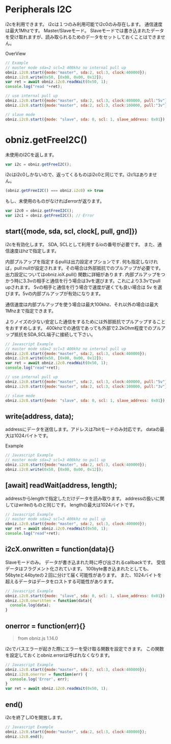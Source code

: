# Peripherals I2C
i2cを利用できます。
i2cは１つのみ利用可能でi2c0のみ存在します。
通信速度は最大1Mhzです。
Master/Slaveモード。
Slaveモードでは書き込まれたデータを受け取れますが、読み取られるためのデータをセットしておくことはできません。

OverView
```Javascript
// Example
// master mode sda=2 scl=3 400khz no internal pull up
obniz.i2c0.start({mode:"master", sda:2, scl:3, clock:400000}); 
obniz.i2c0.write(0x50, [0x00, 0x00, 0x12]);
var ret = await obniz.i2c0.readWait(0x50, 1);
console.log("read "+ret);

// use internal pull up
obniz.i2c0.start({mode:"master", sda:2, scl:3, clock:400000, pull:"5v"}); 
obniz.i2c0.start({mode:"master", sda:2, scl:3, clock:100000, pull:"3v"}); 

// slave mode
obniz.i2c0.start({mode: "slave", sda: 0, scl: 1, slave_address: 0x01});
```

# obniz.getFreeI2C()
未使用のI2Cを返します。
```javascript
var i2c = obniz.getFreeI2C();
```
i2cはi2c0しかないので、返ってくるものはi2c0と同じです。i2c1はありません。
```javascript
(obniz.getFreeI2C() === obniz.i2c0) => true
```
もし、未使用のものがなければerrorが返ります。
```javascript
var i2c0 = obniz.getFreeI2C();
var i2c1 = obniz.getFreeI2C(); // Error
```

## start({mode, sda, scl, clock[, pull, gnd]})

i2cを有効化します。
SDA, SCLとして利用するioの番号が必要です。
また、通信速度はhzで指定します。

内部プルアップを指定するpullは出力設定オプションです.
何も指定しなければ，pull:nullが設定されます。その場合は外部抵抗でのプルアップが必要です。
出力設定についてはobniz.ioX.pull() 関数に詳細があります.
内部プルアップをつかう時に3.3vの相手と通信を行う場合は3vを選びます。これにより3.3vでpull upされます。
5vの相手と通信を行う場合で速度が遅くても良い場合は 5v を選びます。5vの内部プルアップが有効になります。

通信速度は内部プルアップを使う場合は最大100khz、それ以外の場合は最大1Mhzまで指定できます。

よりノイズの少ない安定した通信をするためには外部抵抗でプルアップすることをおすすめします。
400khzでの通信であっても外部で2.2kOhm程度でのプルアップ抵抗をSDA,SCL端子に接続して下さい。

```Javascript
// Javascript Example
// master mode sda=2 scl=3 400khz no internal pull up
obniz.i2c0.start({mode:"master", sda:2, scl:3, clock:400000}); 
obniz.i2c0.write(0x50, [0x00, 0x00, 0x12]);
var ret = await obniz.i2c0.readWait(0x50, 1);
console.log("read"+ret);

// use internal pull up
obniz.i2c0.start({mode:"master", sda:2, scl:3, clock:400000, pull:"5v"}); 
obniz.i2c0.start({mode:"master", sda:2, scl:3, clock:100000, pull:"3v"}); 

// slave mode
obniz.i2c0.start({mode: "slave", sda: 0, scl: 1, slave_address: 0x01});
```

## write(address, data);

addressにデータを送信します。アドレスは7bitモードのみ対応です。
dataの最大は1024バイトです。

Example

```Javascript
// Javascript Example
// master mode sda=2 scl=3 400khz no pull up
obniz.i2c0.start({mode:"master", sda:2, scl:3, clock:400000}); 
obniz.i2c0.write(0x50, [0x00, 0x00, 0x12]);
```

## [await] readWait(address, length);

addressからlengthで指定しただけデータを読み取ります。
addressの扱いに関してはwriteのものと同じです。
lengthの最大は1024バイトです。

```Javascript
// Javascript Example
// master mode sda=2 scl=3 400khz no pull up
obniz.i2c0.start({mode:"master", sda:2, scl:3, clock:400000}); 
var ret = await obniz.i2c0.readWait(0x50, 1);
console.log("read"+ret);
```

## i2cX.onwritten = function(data){}
Slaveモードのみ。
データが書き込まれた時に呼び出されるcallbackです。
受信データはフラグメント化されています。
100byte書き込まれたとしても、56byteと44byteの２回に分けて届く可能性があります。
また、1024バイトを超えるデータはデータをロストする可能性があります。
```Javascript
// Javascript Example
obniz.i2c0.start({mode: "slave", sda: 0, scl: 1, slave_address: 0x01});
obniz.i2c0.onwritten = function(data){
  console.log(data);
}
```

## onerror = function(err){}

> from obniz.js 1.14.0

i2cでバスエラーが起きた際にエラーを受け取る関数を設定できます。
この関数を設定しておくとobniz.errorは呼ばれなくなります。

```Javascript
// Javascript Example
obniz.i2c0.start({mode:"master", sda:2, scl:3, clock:400000}); 
obniz.i2c0.onerror = function(err) {
  console.log('Error', err);
}
var ret = await obniz.i2c0.readWait(0x50, 1);
```

## end()

i2cを終了しIOを開放します。

```Javascript
// Javascript Example
obniz.i2c0.start({mode:"master", sda:2, scl:3, clock:400000}); 
obniz.i2c0.end();
```